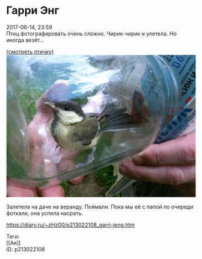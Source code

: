 Гарри Энг
==========

   
 2017-06-14, 23:59   
  Птиц фотографировать очень сложно. Чирик-чирик и улетела. Но иногда везёт...   
   
   [(смотреть птичку)](https://zHz00.diary.ru/p213022108.htm?index=1#linkmore213022108m1)     [![](pics/94328058b855t.jpg)](http://radikal.ru/big/nkjre0tt1t8mu)    
   
 Залетела на даче на веранду. Поймали. Пока мы её с папой по очереди фоткали, она успела насрать.   
      
    
 <https://diary.ru/~zHz00/p213022108_garri-jeng.htm>   
   
 Теги:   
 [[Ая]]   
 ID: p213022108